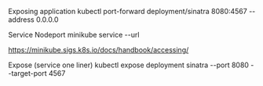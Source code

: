 
Exposing application
kubectl port-forward deployment/sinatra 8080:4567 --address 0.0.0.0

Service Nodeport
minikube service <servicename> --url

https://minikube.sigs.k8s.io/docs/handbook/accessing/

Expose (service one liner)
kubectl expose deployment sinatra --port 8080 --target-port 4567
